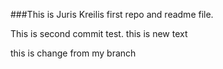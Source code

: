 ###This is Juris Kreilis first repo and readme file.

This is second commit test. 
this is new text


this is change from my branch